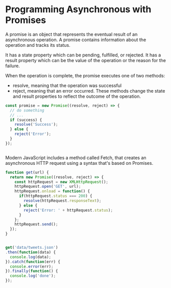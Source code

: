 # Programming Asynchronous with Promises

A promise is an object that represents the eventual result of an asynchronous operation.
A promise contains information about the operation and tracks its status.

It has a state property which can be pending, fulfilled, or rejected.
It has a result property which can be the value of the operation or the reason for the failure.

When the operation is complete, the promise executes one of two methods:
- resolve, meaning that the operation was successful 
- reject, meaning that an error occurred. 
These methods change the state and result properties to reflect the outcome of the operation.

```js
const promise = new Promise((resolve, reject) => {
  // do something
  // ...
  if (success) {
    resolve('Success');
  } else {
    reject('Error');
  }
});



```

Modern JavaScript includes a method called Fetch, that creates an asynchronous HTTP request using a syntax that's based on Promises.

```js
function get(url) {
  return new Promise((resolve, reject) => {
    const httpRequest = new XMLHttpRequest();
    httpRequest.open('GET', url);
    httpRequest.onload = function() {
      if(httpRequest.status === 200) {
        resolve(httpRequest.responseText);
      } else {
        reject('Error: ' + httpRequest.status);
      }
    };
    httpRequest.send();
  });
}


get('data/tweets.json')
.then(function(data) {
  console.log(data);
}).catch(function(err) {
  console.error(err);
}).finally(function() {
  console.log('done');
});
```
